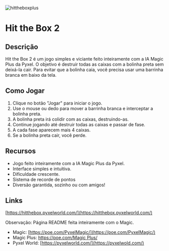 ![hittheboxplus](https://github.com/pyxelworld/hitthebox/assets/134378477/7d6a11ac-327b-49c4-8fed-16942920e37c)
# Hit the Box 2

## Descrição

Hit the Box 2 é um jogo simples e viciante feito inteiramente com a IA Magic Plus da Pyxel. O objetivo é destruir todas as caixas com a bolinha preta sem deixá-la cair. Para evitar que a bolinha caia, você precisa usar uma barrinha branca em baixo da tela.

## Como Jogar

1. Clique no botão "Jogar" para iniciar o jogo.
2. Use o mouse ou dedo para mover a barrinha branca e interceptar a bolinha preta.
3. A bolinha preta irá colidir com as caixas, destruindo-as.
4. Continue jogando até destruir todas as caixas e passar de fase.
5. A cada fase aparecem mais 4 caixas.
6. Se a bolinha preta cair, você perde.

## Recursos

* Jogo feito inteiramente com a IA Magic Plus da Pyxel.
* Interface simples e intuitiva.
* Dificuldade crescente.
* Sistema de recorde de pontos
* Diversão garantida, sozinho ou com amigos!

## Links

[https://hitthebox.pyxelworld.com/](https://hitthebox.pyxelworld.com/)

Observação: Página README feita inteiramente com o Magic.
* Magic: [https://poe.com/PyxelMagic/](https://poe.com/PyxelMagic/)
* Magic Plus: [https://poe.com/Magic Plus/](https://poe.com/MagicPlus/)
* Pyxel World: [https://pyxelworld.com/](https://pyxelwold.com/)
